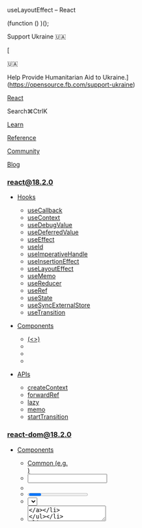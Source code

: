 useLayoutEffect – React

(function () )();

Support Ukraine 🇺🇦

[

🇺🇦

Help Provide Humanitarian Aid to Ukraine.](https://opensource.fb.com/support-ukraine)

[React](../../index.html)

Search⌘CtrlK

[Learn](../../learn.html)

[Reference](../react.html)

[Community](../../community.html)

[Blog](../../blog.html)

[](https://github.com/facebook/react/releases)

### react@18.2.0

*   [Hooks](../react.html "Hooks")
    
    *   [useCallback](useCallback.html "useCallback")
    *   [useContext](useContext.html "useContext")
    *   [useDebugValue](useDebugValue.html "useDebugValue")
    *   [useDeferredValue](useDeferredValue.html "useDeferredValue")
    *   [useEffect](useEffect.html "useEffect")
    *   [useId](useId.html "useId")
    *   [useImperativeHandle](useImperativeHandle.html "useImperativeHandle")
    *   [useInsertionEffect](useInsertionEffect.html "useInsertionEffect")
    *   [useLayoutEffect](useLayoutEffect.html "useLayoutEffect")
    *   [useMemo](useMemo.html "useMemo")
    *   [useReducer](useReducer.html "useReducer")
    *   [useRef](useRef.html "useRef")
    *   [useState](useState.html "useState")
    *   [useSyncExternalStore](useSyncExternalStore.html "useSyncExternalStore")
    *   [useTransition](useTransition.html "useTransition")
    
*   [Components](components.html "Components")
    
    *   [<Fragment> (<>)](Fragment.html "<Fragment> (<>)")
    *   [<Profiler>](Profiler.html "<Profiler>")
    *   [<StrictMode>](StrictMode.html "<StrictMode>")
    *   [<Suspense>](Suspense.html "<Suspense>")
    
*   [APIs](apis.html "APIs")
    
    *   [createContext](createContext.html "createContext")
    *   [forwardRef](forwardRef.html "forwardRef")
    *   [lazy](lazy.html "lazy")
    *   [memo](memo.html "memo")
    *   [startTransition](startTransition.html "startTransition")
    

### react-dom@18.2.0

*   [Components](../react-dom/components.html "Components")
    
    *   [Common (e.g. <div>)](../react-dom/components/common.html "Common (e.g. <div>)")
    *   [<input>](../react-dom/components/input.html "<input>")
    *   [<option>](../react-dom/components/option.html "<option>")
    *   [<progress>](../react-dom/components/progress.html "<progress>")
    *   [<select>](../react-dom/components/select.html "<select>")
    *   [<textarea>](../react-dom/components/textarea.html "<textarea>")
    
*   [APIs](../react-dom.html "APIs")
    
    *   [createPortal](../react-dom/createPortal.html "createPortal")
    *   [flushSync](../react-dom/flushSync.html "flushSync")
    *   [findDOMNode](../react-dom/findDOMNode.html "findDOMNode")
    *   [hydrate](../react-dom/hydrate.html "hydrate")
    *   [render](../react-dom/render.html "render")
    *   [unmountComponentAtNode](../react-dom/unmountComponentAtNode.html "unmountComponentAtNode")
    
*   [Client APIs](../react-dom/client.html "Client APIs")
    
    *   [createRoot](../react-dom/client/createRoot.html "createRoot")
    *   [hydrateRoot](../react-dom/client/hydrateRoot.html "hydrateRoot")
    
*   [Server APIs](../react-dom/server.html "Server APIs")
    
    *   [renderToNodeStream](../react-dom/server/renderToNodeStream.html "renderToNodeStream")
    *   [renderToPipeableStream](../react-dom/server/renderToPipeableStream.html "renderToPipeableStream")
    *   [renderToReadableStream](../react-dom/server/renderToReadableStream.html "renderToReadableStream")
    *   [renderToStaticMarkup](../react-dom/server/renderToStaticMarkup.html "renderToStaticMarkup")
    *   [renderToStaticNodeStream](../react-dom/server/renderToStaticNodeStream.html "renderToStaticNodeStream")
    *   [renderToString](../react-dom/server/renderToString.html "renderToString")
    

### Legacy APIs

*   [Legacy React APIs](legacy.html "Legacy React APIs")
    
    *   [Children](Children.html "Children")
    *   [cloneElement](cloneElement.html "cloneElement")
    *   [Component](Component.html "Component")
    *   [createElement](createElement.html "createElement")
    *   [createFactory](createFactory.html "createFactory")
    *   [createRef](createRef.html "createRef")
    *   [isValidElement](isValidElement.html "isValidElement")
    *   [PureComponent](PureComponent.html "PureComponent")
    

Is this page useful?

[API Reference](../react.html)

[Hooks](../react.html)

useLayoutEffect[](#undefined "Link for this heading")
=====================================================

### Pitfall

`useLayoutEffect` can hurt performance. Prefer [`useEffect`](useEffect.html) when possible.

`useLayoutEffect` is a version of [`useEffect`](useEffect.html) that fires before the browser repaints the screen.

    useLayoutEffect(setup, dependencies?)

*   [Reference](#reference)
    *   [`useLayoutEffect(setup, dependencies?)`](#useinsertioneffect)
*   [Usage](#usage)
    *   [Measuring layout before the browser repaints the screen](#measuring-layout-before-the-browser-repaints-the-screen)
*   [Troubleshooting](#troubleshooting)
    *   [I’m getting an error: ”`useLayoutEffect` does nothing on the server”](#im-getting-an-error-uselayouteffect-does-nothing-on-the-server)

* * *

Reference[](#reference "Link for Reference ")
---------------------------------------------

### `useLayoutEffect(setup, dependencies?)`[](#useinsertioneffect "Link for this heading")

Call `useLayoutEffect` perform the layout measurements before the browser repaints the screen:

    import , []);  // ...

[See more examples below.](#usage)

#### Parameters[](#parameters "Link for Parameters ")

*   `setup`: The function with your Effect’s logic. Your setup function may also optionally return a _cleanup_ function. Before your component is added to the DOM, React will run your setup function. After every re-render with changed dependencies, React will first run the cleanup function (if you provided it) with the old values, and then run your setup function with the new values. Before your component is removed from the DOM, React will run your cleanup function.
    
*   **optional** `dependencies`: The list of all reactive values referenced inside of the `setup` code. Reactive values include props, state, and all the variables and functions declared directly inside your component body. If your linter is [configured for React](../../learn/editor-setup.html#linting), it will verify that every reactive value is correctly specified as a dependency. The list of dependencies must have a constant number of items and be written inline like `[dep1, dep2, dep3]`. React will compare each dependency with its previous value using the [`Object.is`](https://developer.mozilla.org/en-US/docs/Web/JavaScript/Reference/Global_Objects/Object/is) comparison. If you omit this argument, your Effect will re-run after every re-render of the component.
    

#### Returns[](#returns "Link for Returns ")

`useLayoutEffect` returns `undefined`.

#### Caveats[](#caveats "Link for Caveats ")

*   `useLayoutEffect` is a Hook, so you can only call it **at the top level of your component** or your own Hooks. You can’t call it inside loops or conditions. If you need that, extract a component and move the Effect there.
    
*   When Strict Mode is on, React will **run one extra development-only setup+cleanup cycle** before the first real setup. This is a stress-test that ensures that your cleanup logic “mirrors” your setup logic and that it stops or undoes whatever the setup is doing. If this causes a problem, [implement the cleanup function.](../../learn/synchronizing-with-effects.html#how-to-handle-the-effect-firing-twice-in-development)
    
*   If some of your dependencies are objects or functions defined inside the component, there is a risk that they will **cause the Effect to re-run more often than needed.** To fix this, remove unnecessary [object](useEffect.html#removing-unnecessary-object-dependencies) and [function](useEffect.html#removing-unnecessary-function-dependencies) dependencies. You can also [extract state updates](useEffect.html#updating-state-based-on-previous-state-from-an-effect) and [non-reactive logic](useEffect.html#reading-the-latest-props-and-state-from-an-effect) outside of your Effect.
    
*   Effects **only run on the client.** They don’t run during server rendering.
    
*   The code inside `useLayoutEffect` and all state updates scheduled from it **block the browser from repainting the screen.** When used excessively, this makes your app slow. When possible, prefer [`useEffect`.](useEffect.html)
    

* * *

Usage[](#usage "Link for Usage ")
---------------------------------

### Measuring layout before the browser repaints the screen[](#measuring-layout-before-the-browser-repaints-the-screen "Link for Measuring layout before the browser repaints the screen ")

Most components don’t need to know their position and size on the screen to decide what to render. They only return some JSX. Then the browser calculates their _layout_ (position and size) and repaints the screen.

Sometimes, that’s not enough. Imagine a tooltip that appears next to some element on hover. If there’s enough space, the tooltip should appear above the element, but if it doesn’t fit, it should appear below. In order to render the tooltip at the right final position, you need to know its height (i.e. whether it fits at the top).

To do this, you need to render in two passes:

1.  Render the tooltip anywhere (even with a wrong position).
2.  Measure its height and decide where to place the tooltip.
3.  Render the tooltip _again_ in the correct place.

**All of this needs to happen before the browser repaints the screen.** You don’t want the user to see the tooltip moving. Call `useLayoutEffect` to perform the layout measurements before the browser repaints the screen:

    function Tooltip() 

Here’s how this works step by step:

1.  `Tooltip` renders with the initial `tooltipHeight = 0` (so the tooltip may be wrongly positioned).
2.  React places it in the DOM and runs the code in `useLayoutEffect`.
3.  Your `useLayoutEffect` [measures the height](https://developer.mozilla.org/en-US/docs/Web/API/Element/getBoundingClientRect) of the tooltip content and triggers an immediate re-render.
4.  `Tooltip` renders again with the real `tooltipHeight` (so the tooltip is correctly positioned).
5.  React updates it in the DOM, and the browser finally displays the tooltip.

Hover over the buttons below and see how the tooltip adjusts its position depending on whether it fits:

App.jsButtonWithTooltip.jsTooltip.jsTooltipContainer.js

Tooltip.js

Reset[Fork](https://codesandbox.io/api/v1/sandboxes/define?undefined "Open in CodeSandbox")

import  from 'react';
import  from 'react-dom';
import TooltipContainer from './TooltipContainer.js';

export default function Tooltip() {
  const ref = useRef(null);
  const \[tooltipHeight, setTooltipHeight\] = useState(0);

  useLayoutEffect(() \=> {
    const  = ref.current.getBoundingClientRect();
    setTooltipHeight(height);
    console.log('Measured tooltip height: ' + height);
  }, \[\]);

  let tooltipX = 0;
  let tooltipY = 0;
  if (targetRect !== null) {
    tooltipX = targetRect.left;
    tooltipY = targetRect.top - tooltipHeight;
    if (tooltipY < 0) {
      // It doesn't fit above, so place below.
      tooltipY = targetRect.bottom;
    }
  }

  return createPortal(
    <TooltipContainer x\=\>
      
    </TooltipContainer\>,
    document.body
  );
}

Show more

Notice that even though the `Tooltip` component has to render in two passes (first, with `tooltipHeight` initialized to `0` and then with the real measured height), you only see the final result. This is why you need `useLayoutEffect` instead of [`useEffect`](useEffect.html) for this example. Let’s look at the difference in detail below.

#### useLayoutEffect vs useEffect[](#examples "Link for useLayoutEffect vs useEffect")

1. `useLayoutEffect` blocks the browser from repainting 2. `useEffect` does not block the browser

#### 

Example 1 of 2:

`useLayoutEffect` blocks the browser from repainting[](#uselayouteffect-blocks-the-browser-from-repainting "Link for this heading")

React guarantees that the code inside `useLayoutEffect` and any state updates scheduled inside it will be processed **before the browser repaints the screen.** This lets you render the tooltip, measure it, and re-render the tooltip again without the user noticing the first extra render. In other words, `useLayoutEffect` blocks the browser from painting.

App.jsButtonWithTooltip.jsTooltip.jsTooltipContainer.js

Tooltip.js

Reset[Fork](https://codesandbox.io/api/v1/sandboxes/define?undefined "Open in CodeSandbox")

import  from 'react';
import  from 'react-dom';
import TooltipContainer from './TooltipContainer.js';

export default function Tooltip() {
  const ref = useRef(null);
  const \[tooltipHeight, setTooltipHeight\] = useState(0);

  useLayoutEffect(() \=> {
    const  = ref.current.getBoundingClientRect();
    setTooltipHeight(height);
  }, \[\]);

  let tooltipX = 0;
  let tooltipY = 0;
  if (targetRect !== null) {
    tooltipX = targetRect.left;
    tooltipY = targetRect.top - tooltipHeight;
    if (tooltipY < 0) {
      // It doesn't fit above, so place below.
      tooltipY = targetRect.bottom;
    }
  }

  return createPortal(
    <TooltipContainer x\=\>
      
    </TooltipContainer\>,
    document.body
  );
}

Show more

Next Example

### Note

Rendering in two passes and blocking the browser hurts performance. Try to avoid this when you can.

* * *

Troubleshooting[](#troubleshooting "Link for Troubleshooting ")
---------------------------------------------------------------

### I’m getting an error: ”`useLayoutEffect` does nothing on the server”[](#im-getting-an-error-uselayouteffect-does-nothing-on-the-server "Link for this heading")

The purpose of `useLayoutEffect` is to let your component [use layout information for rendering:](#measuring-layout-before-the-browser-repaints-the-screen)

1.  Render the initial content.
2.  Measure the layout _before the browser repaints the screen._
3.  Render the final content using the layout information you’ve read.

When you or your framework uses [server rendering](../react-dom/server.html), your React app renders to HTML on the server for the initial render. This lets you show the initial HTML before the JavaScript code loads.

The problem is that on the server, there is no layout information.

In the [earlier example](#measuring-layout-before-the-browser-repaints-the-screen), the `useLayoutEffect` call in the `Tooltip` component lets it position itself correctly (either above or below content) depending on the content height. If you tried to render `Tooltip` as a part of the initial server HTML, this would be impossible to determine. On the server, there is no layout yet! So, even if you rendered it on the server, its position would “jump” on the client after the JavaScript loads and runs.

Usually, components that rely on layout information don’t need to render on the server anyway. For example, it probably doesn’t make sense to show a `Tooltip` during the initial render. It is triggered by a client interaction.

However, if you’re running into this problem, you have a few different options:

*   Replace `useLayoutEffect` with [`useEffect`.](useEffect.html) This tells React that it’s okay to display the initial render result without blocking the paint (because the original HTML will become visible before your Effect runs).
    
*   Alternatively, [mark your component as client-only.](Suspense.html#providing-a-fallback-for-server-errors-and-server-only-content) This tells React to replace its content up to the closest [`<Suspense>`](Suspense.html) boundary with a loading fallback (for example, a spinner or a glimmer) during server rendering.
    
*   Alternatively, you can render a component with `useLayoutEffect` only after hydration. Keep a boolean `isMounted` state that’s initialized to `false`, and set it to `true` inside a `useEffect` call. Your rendering logic can then be like `return isMounted ? <RealContent /> : <FallbackContent />`. On the server and during the hydration, the user will see `FallbackContent` which should not call `useLayoutEffect`. Then React will replace it with `RealContent` which runs on the client only and can include `useLayoutEffect` calls.
    
*   If you synchronize your component with an external data store and rely on `useLayoutEffect` for different reasons than measuring layout, consider [`useSyncExternalStore`](useSyncExternalStore.html) instead which [supports server rendering.](useSyncExternalStore.html#adding-support-for-server-rendering)
    

[PrevioususeInsertionEffect](useInsertionEffect.html)[NextuseMemo](useMemo.html)

* * *

How do you like these docs?

[Take our survey!](https://www.surveymonkey.co.uk/r/PYRPF3X)

* * *

[

](https://opensource.fb.com/)

©2023

[Learn React](../../learn.html)

[Quick Start](../../learn.html)

[Installation](../../learn/installation.html)

[Describing the UI](../../learn/describing-the-ui.html)

[Adding Interactivity](../../learn/adding-interactivity.html)

[Managing State](../../learn/managing-state.html)

[Escape Hatches](../../learn/escape-hatches.html)

[API Reference](../react.html)

[React APIs](../react.html)

[React DOM APIs](../react-dom.html)

[Community](../../community.html)

[Code of Conduct](https://github.com/facebook/react/blob/main/CODE_OF_CONDUCT.md)

[Meet the Team](../../community/team.html)

[Docs Contributors](../../community/docs-contributors.html)

[Acknowledgements](../../community/acknowledgements.html)

More

[Blog](../../blog.html)

[React Native](https://reactnative.dev/)

[Privacy](https://opensource.facebook.com/legal/privacy)

[Terms](https://opensource.fb.com/legal/terms/)

[](https://www.facebook.com/react)[](https://twitter.com/reactjs)[](https://github.com/facebook/react)

On this page
------------

*   [Overview](#)
*   [Reference](#reference)
*   [`useLayoutEffect(setup, dependencies?)`](#useinsertioneffect)
*   [Usage](#usage)
*   [Measuring layout before the browser repaints the screen](#measuring-layout-before-the-browser-repaints-the-screen)
*   [Troubleshooting](#troubleshooting)
*   [I’m getting an error: ”`useLayoutEffect` does nothing on the server”](#im-getting-an-error-uselayouteffect-does-nothing-on-the-server)

